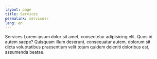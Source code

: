```yaml
---
layout: page
title: Services
permalink: services/
lang: en
---
```


Services
Lorem ipsum dolor sit amet, consectetur adipisicing elit. Quos id autem saepe? Quisquam illum deserunt, consequatur autem, dolorum sit dicta voluptatibus praesentium velit totam quidem deleniti doloribus est, assumenda beatae.
